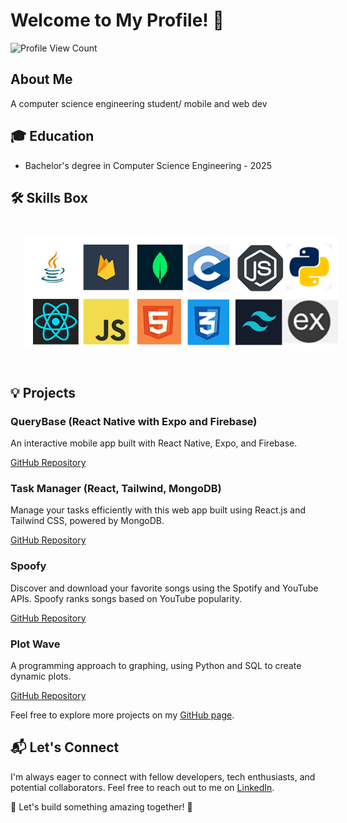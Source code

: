 # Welcome to My Profile! 🚀

![Profile View Count](https://komarev.com/ghpvc/?username=Ilanchz&label=Profile-View-Count)

## About Me

A computer science engineering student/ mobile and web dev

## 🎓 Education

- Bachelor's degree in Computer Science Engineering - 2025

## 🛠️ Skills Box

<div align="center">
    <img src="logos/All.png" alt="Skills" style="margin: 10px; padding: 10px; border-radius: 10%;">
</div>


## 💡 Projects

### QueryBase (React Native with Expo and Firebase)

An interactive mobile app built with React Native, Expo, and Firebase.

[GitHub Repository](https://github.com/Ilanchz/QueryBase---React-Native-Application)

### Task Manager (React, Tailwind, MongoDB)

Manage your tasks efficiently with this web app built using React.js and Tailwind CSS, powered by MongoDB.

[GitHub Repository](https://github.com/Ilanchz/Task-Manager)

### Spoofy

Discover and download your favorite songs using the Spotify and YouTube APIs. Spoofy ranks songs based on YouTube popularity.

[GitHub Repository](https://github.com/Ilanchz/Spoofy)

### Plot Wave

A programming approach to graphing, using Python and SQL to create dynamic plots.

[GitHub Repository](https://github.com/Ilanchz/Plot-Wave-A-programming-approach-to-graphing)


Feel free to explore more projects on my [GitHub page](https://github.com/Ilanchz).

## 📬 Let's Connect

I'm always eager to connect with fellow developers, tech enthusiasts, and potential collaborators. Feel free to reach out to me on [LinkedIn](https://www.linkedin.com/in/ilanchezhiyan-v-78876326a/).

🌟 Let's build something amazing together! 🌟
